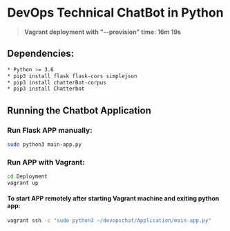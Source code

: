 # DevOps Technical ChatBot in Python

> **Vagrant deployment with "--provision" time: 16m 19s**

## Dependencies:
```bash
* Python >= 3.6
* pip3 install flask flask-cors simplejson
* pip3 install chatterBot-corpus
* pip3 install Chatterbot
```
## Running the Chatbot Application

### Run Flask APP manually:
```bash
sudo python3 main-app.py
```

### Run APP with Vagrant:
```bash
cd Deployment
vagrant up
```
#### To start APP remotely after starting Vagrant machine and exiting python app:
```bash
vagrant ssh -c "sudo python3 ~/devopschat/Application/main-app.py"
```
